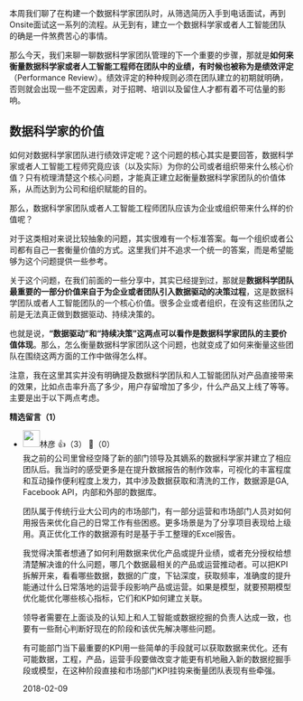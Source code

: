 本周我们聊了在构建一个数据科学家团队时，从筛选简历入手到电话面试，再到Onsite面试这一系列的流程。从无到有，建立一个数据科学家或者人工智能团队的确是一件煞费苦心的事情。

那么今天，我们来聊一聊数据科学家团队管理的下一个重要的步骤，那就是**如何来衡量数据科学家或者人工智能工程师在团队中的业绩，有时候也被称为是绩效评定**（Performance Review）。绩效评定的种种规则必须在团队建立的初期就明确，否则就会出现一些不定因素，对于招聘、培训以及留住人才都有着不可估量的影响。

## 数据科学家的价值

如何对数据科学家团队进行绩效评定呢？这个问题的核心其实是要回答，数据科学家或者人工智能工程师究竟应该（以及实际）为你的公司或者组织带来什么核心价值？只有梳理清楚这个核心问题，才能真正建立起衡量数据科学家团队的价值体系，从而达到为公司和组织赋能的目的。

那么，数据科学家团队或者人工智能工程师团队应该为企业或组织带来什么样的价值呢？

对于这类相对来说比较抽象的问题，其实很难有一个标准答案。每一个组织或者公司都有自己一套衡量价值的方式。这里我们并不追求一个统一的答案，而是希望能够为这个问题提供一些参考。

关于这个问题，在我们前面的一些分享中，其实已经提到过，那就是**数据科学团队最重要的一部分价值来自于为企业或者团队引入数据驱动的决策过程**，这是数据科学团队或者人工智能团队的一个核心价值。很多企业或者组织，在没有这些团队之前是无法真正做到数据驱动、持续决策的。

也就是说，**“数据驱动”和“持续决策”这两点可以看作是数据科学家团队的主要价值体现**。那么，怎么衡量数据科学家团队这个问题，也就变成了如何来衡量这些团队在围绕这两方面的工作中做得怎么样。

注意，我在这里其实并没有明确提及数据科学团队和人工智能团队对产品直接带来的效果，比如点击率升高了多少，用户存留增加了多少，什么产品又上线了等等。主要是出于以下两点考虑。
<div><strong>精选留言（1）</strong></div><ul>
<li><img src="https://static001.geekbang.org/account/avatar/00/0f/c1/a7/5e66d331.jpg" width="30px"><span>林彦</span> 👍（3） 💬（0）<div>我之前的公司里曾经空降了新的部门领导及其嫡系的数据科学家并建立了相应团队后。我当时的感受更多是在提升数据报告的制作效率，可视化的丰富程度和互动操作便利程度上发力，其中涉及数据获取和清洗的工作，数据源是GA, Facebook API，内部和外部的数据库。

团队属于传统行业大公司内的市场部门，有一部分运营和市场部门人员对如何用报告来优化自己的日常工作有些困惑。更多场景是为了分享项目表现给上级用。真正优化工作的数据源有时是基于手工整理的Excel报告。

我觉得决策者想通了如何利用数据来优化产品或提升业绩，或者充分授权给想清楚解决谁的什么问题，哪几个数据最相关的产品或运营推动者。可以把KPI拆解开来，看看哪些数据，数据的广度，下钻深度，获取频率，准确度的提升能通过什么日常落地的运营手段影响产品或运营。如果是模型，就要预期模型优化能优化哪些核心指标，它们和KP如何建立关联。

领导者需要在上面谈及的认知上和人工智能或数据挖掘的负责人达成一致，也要有一些耐心判断好现在的阶段和该优先解决哪些问题。

有可能部门当下最重要的KPI用一些简单的手段就可以获取数据来优化。还有可能数据，工程，产品，运营手段要做改变才能更有机地融入新的数据挖掘手段或模型，在这种阶段直接和市场部门KPI挂钩来衡量团队表现有些牵强。</div>2018-02-09</li><br/>
</ul>